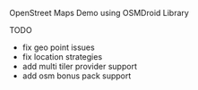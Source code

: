 OpenStreet Maps Demo using OSMDroid Library

TODO

- fix geo point issues
- fix location strategies
- add multi tiler provider support
- add osm bonus pack support
